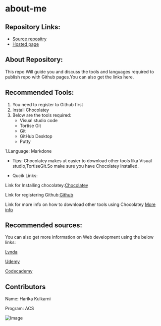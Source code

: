 # about-me

## Repository Links:
* [Source repositry](https://github.com/KHARIKA17/about-me)
* [Hosted page](https://kharika17.github.io/about-me/)

## About Repository:
This repo Will guide you and discuss the tools and languages required to publish repo with Github pages.You can also get the links here.

## Recommended Tools:
1. You need to register to Github first
1. Install Chocolatey
1. Below are the tools required:
    - Visual studio code
    - Tortise Git
    - Git
    - GitHub Desktop
    - Putty
    
1.Language: Markdone

* Tips:
Chocolatey makes ut easier to download other tools lika Visual studio,TortiseGit.So make sure you have Chocolatey installed.

* Qucik Links:

Link for Installing chocolatey:[Chocolatey](https://chocolatey.org/packages)

Link for registering Github:[Github](https://github.com/)

Link for more info on how to download other tools using Chocolatey [More info](https://github.com/denisecase/basic-tools-for-webdev)

## Recommended sources:
You can also get more information on Web development using the below links:

   [Lynda](https://www.lynda.com/)
   
   [Udemy](https://www.lynda.com/)
   
   [Codecademy](https://www.google.com/search?q=codecademy&rlz=1C1GCEA_enUS884US884&oq=codeac&aqs=chrome.1.69i57j0l7.3914j0j7&sourceid=chrome&ie=UTF-8)

## Contributors
Name: Harika Kulkarni

Program: ACS

![Image](https://www.wp-tutorials.com/wp-content/uploads/2018/01/why-learning-web-development.png)




